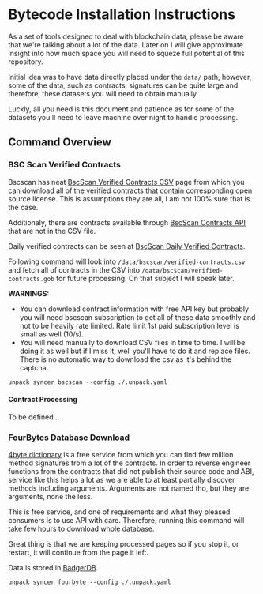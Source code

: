 # Bytecode Installation Instructions

As a set of tools designed to deal with blockchain data, please be aware that we're talking about a lot of the data. Later on I will give approximate insight into how much space you will need to squeze full potential of this repository.

Initial idea was to have data directly placed under the `data/` path, however, some of the data, such
as contracts, signatures can be quite large and therefore, these datasets you will need to obtain manually.

Luckly, all you need is this document and patience as for some of the datasets you'll need to leave machine over night to handle processing. 

## Command Overview

### BSC Scan Verified Contracts

Bscscan has neat [BscScan Verified Contracts CSV] page from which you can download all of the verified
contracts that contain corresponding open source license. This is assumptions they are all, I am not 100% sure that is the case.

Additionaly, there are contracts available through [BscScan Contracts API] that are not in the CSV file.

Daily verified contracts can be seen at [BscScan Daily Verified Contracts].

Following command will look into `/data/bscscan/verified-contracts.csv` and fetch all of contracts
in the CSV into `/data/bscscan/verified-contracts.gob` for future processing. On that subject I will speak later.

**WARNINGS:**

- You can download contract information with free API key but probably you will need bscscan subscription to get all of these data smoothly and not to be heavily rate limited. Rate limit 1st paid subscription level is small as well (10/s).
- You will need manually to download CSV files in time to time. I will be doing it as well but if I miss it, well you'll have to do it and replace files. There is no automatic way to download the csv as it's behind the captcha.

```
unpack syncer bscscan --config ./.unpack.yaml
```

#### Contract Processing

To be defined...

### FourBytes Database Download

[4byte.dictionary] is a free service from which you can find few million method signatures from a lot of the contracts. In order to reverse engineer functions from the contracts that did not publish their source code and ABI, service like this helps a lot as we are able to at least partially discover methods including arguments. Arguments are not named tho, but they are arguments, none the less.

This is free service, and one of requirements and what they pleased consumers is to use API with care. Therefore, running this command will take few hours to download whole database.

Great thing is that we are keeping processed pages so if you stop it, or restart, it will continue from the page it left.

Data is stored in [BadgerDB].

```
unpack syncer fourbyte --config ./.unpack.yaml
```



[4byte.dictionary]: <https://www.4byte.directory/>
[BscScan Daily Verified Contracts]: <https://bscscan.com/contractsVerified>
[BscScan Verified Contracts CSV]: <https://bscscan.com/exportData?type=open-source-contract-codes>
[BscScan Contracts API]: <https://docs.bscscan.com/api-endpoints/contracts>
[BadgerDB]: <https://github.com/dgraph-io/badger>